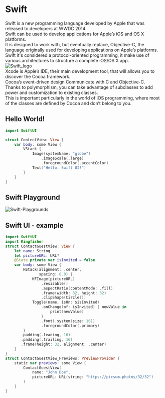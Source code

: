 # Swift
Swift is a new programming language developed by Apple that was released to developers at WWDC 2014.</br>
Swift can be used to develop applications for Apple’s iOS and OS X platforms.</br>
It is designed to work with, but eventually replace, Objective-C, the language originally used for developing applications on Apple’s platforms.</br>
Swift it's considered a protocol-oriented programming, it make use of various architectures to structure a complete iOS/OS X app.</br>
![Swift_logo](https://github.com/danielurra/Swift/assets/51704179/a211c946-ee31-4413-951e-f9019b7ab276)</br>
Xcode is Apple’s IDE, their main development tool, that will allows you to discover the Cocoa framework.</br>
Cocoa’s event-driven design Communicate with C and Objective-C.</br>
Thanks to polymorphism, you can take advantage of subclasses to add power and customization to existing classes.</br>
This is important particularly in the world of iOS programming, where most of the classes are defined by Cocoa and don’t belong to you.</br>
## Hello World!
```swift
import SwiftUI

struct ContentView: View {
    var body: some View {
        VStack {
            Image(systemName: "globe")
                .imageScale(.large)
                .foregroundColor(.accentColor)
            Text("Hello, Swift UI!")
        }
    }
}

```
## Swift Playground
![Swift-Playgrounds](https://github.com/danielurra/Swift/assets/51704179/efcd9a8c-bc54-41cd-a486-00cfe742157c)</br>
## Swift UI - example
```swift
import SwiftUI
import Kingfisher
struct ContactGuestView: View {
    let name: String
    let pictureURL: URL?
    @State private var isInvited = false
    var body: some View {
        HStack(alignment: .center,
               spacing: 8.0) {
            KFImage(pictureURL)
                .resizable()
                .aspectRatio(contentMode: .fill)
                .frame(width: 32, height: 32)
                .clipShape(Circle())
            Toggle(name, isOn: $isInvited)
                .onChange(of: isInvited) { newValue in
                    print(newValue)
                }
                .font(.system(size: 16))
                .foregroundColor(.primary)
        }
       .padding(.leading, 16)
       .padding(.trailing, 16)
       .frame(height: 32, alignment: .center)
    }
}
struct ContactGuestView_Previews: PreviewProvider {
    static var previews: some View {
        ContactGuestView(
            name: "John Doe",
            pictureURL: URL(string: "https://picsum.photos/32/32")
        )
    }
}
```


